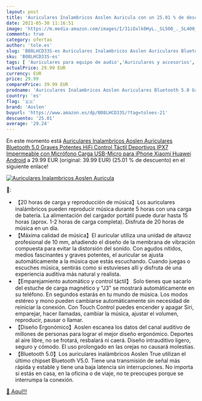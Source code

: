 ```yaml
---
layout: post
title: 'Auriculares Inalambricos Aoslen Auricula con un 25.01 % de descuento'
date: 2021-05-30 11:16:51
image: 'https://m.media-amazon.com/images/I/31iOxlk0HyL._SL500_._SL400_.jpg'
comments: true
category: ofertas
author: 'tole.es'
slug: 'B08LHCD33S-es Auriculares Inalambricos Aoslen Auriculares Bluetooth 5.0...'
sku: 'B08LHCD33S-es'
tags: [ 'Auriculares para equipo de audio','Auriculares y accesorios','Electrónica','aoslen','iphone', ]
actualPrice: 29.99 EUR
currency: EUR
price: 29.99
comparePrice: 39.99 EUR
prodname: 'Auriculares Inalambricos Aoslen Auriculares Bluetooth 5.0 Graves Potentes HiFi Control Táctil Deportivos IPX7 Impermeable con Micrófono Carga USB-Micro para iPhone Xiaomi Huawei Android'
country: 'es'
flag: '🇪🇸'
brand: 'Aoslen'
buyurl: 'https://www.amazon.es/dp/B08LHCD33S/?tag=tolees-21'
descuento: '25.01'
average: '29.24'
---
```


En este momento está [Auriculares Inalambricos Aoslen Auriculares Bluetooth 5.0 Graves Potentes HiFi Control Táctil Deportivos IPX7 Impermeable con Micrófono Carga USB-Micro para iPhone Xiaomi Huawei Android](https://www.amazon.es/dp/B08LHCD33S/?tag=tolees-21) a 29.99 EUR (original: 39.99 EUR) (25.01 %  de descuento) en el siguiente enlace!

[![Auriculares Inalambricos Aoslen Auricula](https://m.media-amazon.com/images/I/31iOxlk0HyL._SL500_._SL400_.jpg)](https://www.amazon.es/dp/B08LHCD33S/?tag=tolees-21)

🔎:

- 【20 horas de carga y reproducción de música】Los auriculares inalámbricos pueden reproducir música durante 5 horas con una carga de batería. La alimentación del cargador portátil puede durar hasta 15 horas (aprox. 1-2 horas de carga completa). Disfruta de 20 horas de música en un día.
- 【Máxima calidad de música】El auricular utiliza una unidad de altavoz profesional de 10 mm, añadiendo el diseño de la membrana de vibración compuesta para evitar la distorsión del sonido. Con agudos nítidos, medios fascinantes y graves potentes, el auricular se ajusta automáticamente a la música que estás escuchando. Cuando juegas o escuches música, sentirás como si estuvieses allí y disfruta de una experiencia auditiva más natural y realista.
- 【Emparejamiento automático y control táctil】 Solo tienes que sacarlo del estuche de carga magnético y "J3" se mostrará automáticamente en su teléfono. En segundos estarás en tu mundo de música. Los modos estéreo y mono pueden cambiarse automáticamente sin necesidad de reiniciar la conexión. Con Touch Control puedes encender y apagar Siri, emparejar, hacer llamadas, cambiar la música, ajustar el volumen, reproducir, pausar o llamar.
- 【Diseño Ergonómico】Aoslen escanea los datos del canal auditivo de millones de personas para lograr el mejor diseño ergonómico. Deportes al aire libre, no se frotará, resbalará ni caerá. Diseño intrauditivo ligero, seguro y cómodo. El uso prolongado en las orejas no causará molestias.
- 【Bluetooth 5.0】Los auriculares inalámbricos Aoslen True utilizan el último chipset Bluetooth V5.0. Tiene una transmisión de señal más rápida y estable y tiene una baja latencia sin interrupciones. No importa si estás en casa, en la oficina o de viaje, no te preocupes porque se interrumpa la conexión.

[🛒 Aquí!!!](https://www.amazon.es/dp/B08LHCD33S/?tag=tolees-21)
